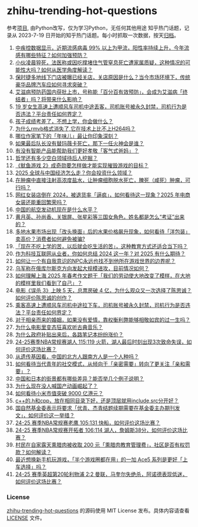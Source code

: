 # zhihu-trending-hot-questions
参考[项目](https://github.com/justjavac/zhihu-trending-hot-questions), 由Python改写，仅为学习Python，无任何其他用途
知乎热门话题，记录从 2023-7-19
日开始的知乎热门话题。每小时抓取一次数据，按天[归档](./data)。
<!-- BEGIN -->
<!-- 最后更新时间 2025-01-06 03:30:55.809613 -->
1. [中疾控数据显示，近期流感病毒 99% 以上为甲流，阳性率持续上升，今年流感有哪些特征？如何加强预防？](https://www.zhihu.com/question/8681184879)
1. [小伙凌晨猝死，法医称或因吃撑堵住气管窒息死亡遭家属质疑，这种情况的可能性大吗？如何从医学角度解读？](https://www.zhihu.com/question/8678083880)
1. [保时捷多地线下门店被曝已经关店，关店原因是什么？当今市场环境下，传统豪华品牌汽车应如何寻求突破？](https://www.zhihu.com/question/8761843475)
1. [艾滋病预防药国内获批上市，号称能「百分百有效预防」，会成为艾滋病「终结者」吗？将带来什么影响？](https://www.zhihu.com/question/8701205439)
1. [19 岁女生高速上遭顺风车司机中途丢客，司机账号被永久封禁，司机行为是否违法？平台责任如何界定？](https://www.zhihu.com/question/8790291315)
1. [孩子成绩考差了，不想上学，你会做什么？](https://www.zhihu.com/question/8594400783)
1. [为什么rmvb格式消失了,它在技术上比不上H264吗？](https://www.zhihu.com/question/779011748)
1. [哪位作家笔下的「年味儿」最让你印象深刻？](https://www.zhihu.com/question/7733968524)
1. [如果最后队长没有替玛薇卡死亡，那下一任火神会是谁？](https://www.zhihu.com/question/8698418375)
1. [有没有智能产品能帮助我们更好孝敬「客气式爸妈」？](https://www.zhihu.com/question/8586804800)
1. [哲学还有多少空白领域待后人挖掘？](https://www.zhihu.com/question/7807220345)
1. [《鱿鱼游戏 2》成奇勋要怎样做才能实现摧毁游戏的目标？](https://www.zhihu.com/question/8132074520)
1. [2025 全球与中国经济怎么走？你会投资什么领域？](https://www.zhihu.com/question/8507460764)
1. [在肿瘤中直接注射高浓度盐水，让肿瘤细胞脱水死亡，腌死（咸死）肿瘤，可行吗？](https://www.zhihu.com/question/7843934510)
1. [网红女装店倒在 2024，被退货率「逼疯」，如何看待这一现象？2025 年电商女装还能重回繁荣吗？](https://www.zhihu.com/question/8533458471)
1. [中国的航空发动机现在是什么水平？](https://www.zhihu.com/question/23372516)
1. [黄月英、孙尚香、关银屏、张星彩等三国女角色，姓名都是怎么“考证”出来的？](https://www.zhihu.com/question/656617155)
1. [多地水果市场出现「改头换面」后的水果价格飙升现象，如何看待「洋包装」卖高价？消费者如何避免被骗?](https://www.zhihu.com/question/8760158046)
1. [「现在不吃上学的苦，以后就会吃生活的苦」，这种教育方式还适合当下吗？](https://www.zhihu.com/question/5775498411)
1. [作为科技互联网从业者，你如何总结 2024 这一年？对 2025 有什么期待？](https://www.zhihu.com/question/8176427922)
1. [如何让一个有自我意识的NPC永远也找不到他所在游戏世界的边界呢？](https://www.zhihu.com/question/7701775321)
1. [乌军称在俄库尔斯克方向发起大规模进攻，目前情况如何？](https://www.zhihu.com/question/8787747274)
1. [如何理解上海 2025 年春考作文题干「我们的劳动使大地改变了模样，在大地的模样里我们看到了自己」？](https://www.zhihu.com/question/8684285242)
1. [电影《误杀 3》上映 5 天，总票房破 4 亿，为什么观众又一次选择了陈思诚？如何评价陈思诚的创作？](https://www.zhihu.com/question/8366004057)
1. [乘客高速上遭顺风车司机中途拉下车，司机账号被永久封禁，司机行为是否违法？平台责任如何界定？](https://www.zhihu.com/question/8790291315)
1. [对于相亲而来的婚姻，如果没有爱情，靠权衡利弊能够相敬如宾的过一生吗？](https://www.zhihu.com/question/8719836207)
1. [为什么电影里变态狂喜欢听古典音乐？](https://www.zhihu.com/question/8170234058)
1. [为什么政府补贴出来后，各路笔记本纷纷涨价？](https://www.zhihu.com/question/769490415)
1. [24-25赛季NBA常规赛湖人 115:119 火箭，湖人最后时刻出现3次致命失误，如何评价这场比赛？](https://www.zhihu.com/question/8836335676)
1. [从遗传基因看，中国的北方人跟南方人是一个人种吗？](https://www.zhihu.com/question/608138065)
1. [如何看待当代青年的社交模式，从倾向于「亲密需要」转向了更关注「亲和需要」？](https://www.zhihu.com/question/8001739150)
1. [中国和日本的街景都有哪些差异？能否举几个例子说明？](https://www.zhihu.com/question/473244368)
1. [为什么现在没人喊国产动画崛起了？](https://www.zhihu.com/question/7015911756)
1. [如何看待小米市值突破 9000 亿港元？](https://www.zhihu.com/question/8593409272)
1. [c++的.h和cpp，放在相同目录下好，还是顶层就用include,src分开好？](https://www.zhihu.com/question/8622503673)
1. [国自然基金委表示将要求「优青、杰青结题续期需要在基金委主办期刊发文」，如何评价这一举措？](https://www.zhihu.com/question/8504043031)
1. [24-25 赛季NBA常规赛老鹰 105:131 快船，如何评价这场比赛？](https://www.zhihu.com/question/8766560811)
1. [24-25 赛季NBA常规赛开拓者 106:114 湖人，詹姆斯38分，如何评价这场比赛？](https://www.zhihu.com/question/8589759915)
1. [村民在自家露天熏腊肉被收取 200 元「熏腊肉教育管理费」，社区是否有权罚款？如何解读？](https://www.zhihu.com/question/8711895080)
1. [最近想换新手机玩游戏，「半个游戏圈都在用」的一加 Ace5 系列是更好「上车选择」吗？](https://www.zhihu.com/question/8529262300)
1. [24-25 赛季英超第20轮利物浦 2:2 曼联，马奎尔失绝杀，阿诺德表现低迷，如何评价这场比赛？](https://www.zhihu.com/question/8814436108)
<!-- END -->
### License
[zhihu-trending-hot-questions](https://github.com/yaogengzhu/zhihu-trending-hot-questions)
的源码使用 MIT License 发布。具体内容请查看 [LICENSE](./LICENSE) 文件。
